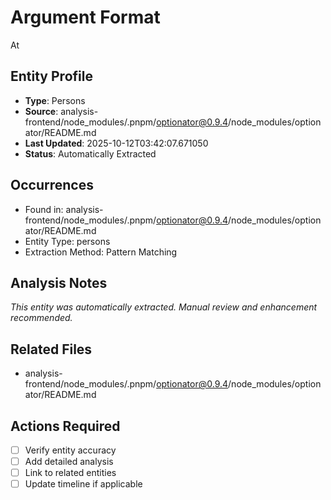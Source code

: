 # Argument Format
At

## Entity Profile
- **Type**: Persons
- **Source**: analysis-frontend/node_modules/.pnpm/optionator@0.9.4/node_modules/optionator/README.md
- **Last Updated**: 2025-10-12T03:42:07.671050
- **Status**: Automatically Extracted

## Occurrences
- Found in: analysis-frontend/node_modules/.pnpm/optionator@0.9.4/node_modules/optionator/README.md
- Entity Type: persons
- Extraction Method: Pattern Matching

## Analysis Notes
*This entity was automatically extracted. Manual review and enhancement recommended.*

## Related Files
- analysis-frontend/node_modules/.pnpm/optionator@0.9.4/node_modules/optionator/README.md

## Actions Required
- [ ] Verify entity accuracy
- [ ] Add detailed analysis
- [ ] Link to related entities
- [ ] Update timeline if applicable

